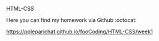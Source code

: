 HTML-CSS




Here you can find my homework via Github :octocat:

https://ppleparichat.github.io/fooCoding/HTML-CSS/week1
